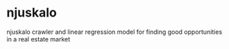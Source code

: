 # njuskalo
njuskalo crawler and linear regression model for finding good opportunities in a real estate market
